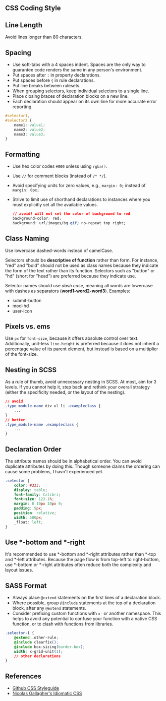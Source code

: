 CSS Coding Style
-------------------

## Line Length

Avoid lines longer than 80 characters.

## Spacing

* Use soft-tabs with a 4 spaces indent. Spaces are the only way to guarantee code renders the same in any person's environment.
* Put spaces after `:` in property declarations.
* Put spaces before `{` in rule declarations.
* Put line breaks between rulesets.
* When grouping selectors, keep individual selectors to a single line.
* Place closing braces of declaration blocks on a new line.
* Each declaration should appear on its own line for more accurate error reporting.

```css
#selector1,
#selector2 {
    name1: value1;
    name2: value2;
    name3: value3;
}
```

## Formatting

* Use hex color codes `#000` unless using `rgba()`.
* Use `//` for comment blocks (instead of `/* */`).
* Avoid specifying units for zero values, e.g., `margin: 0;` instead of `margin: 0px;`
* Strive to limit use of shorthand declarations to instances where you must explicitly set all the available values.

    ```css
    // avoid! will not set the color of background to red
    background-color: red;
    background: url(images/bg.gif) no-repeat top right;
    ```

## Class Naming

Use lowercase dashed-words instead of camelCase.

Selectors should be **descriptive of function** rather than form. For instance, "red" and "bold" should not be used as class names
because they indicate the form of the text rather than its function. Selectors such as "button" or "hd" (short for "head") are preferred
because they indicate use.

Selector names should use *dash case*, meaning all words are lowercase with dashes as separators (**word1-word2-word3**). Examples:

* submit-button
* mod-hd
* user-icon

## Pixels vs. ems

Use `px` for `font-size`, because it offers absolute control over text.
Additionally, unit-less `line-height` is preferred because it does not inherit a percentage value of its parent element,
but instead is based on a multiplier of the font-size.

## Nesting in SCSS

As a rule of thumb, avoid unnecessary nesting in SCSS. At most, aim for 3 levels.
If you cannot help it, step back and rethink your overall strategy (either the specificity needed, or the layout of the nesting).

```css
// avoid
.type_module-name div ul li .exampleclass {
    ...
}
// better
.type_module-name .exampleclass {
    ...
}
```

## Declaration Order

The attribute names should be in alphabetical order. You can avoid duplicate attributes by doing this.
Though someone claims the ordering can cause some problems, I havn't experienced yet.

```css
.selector {
    color: #333;
    display: table;
    font-family: Calibri;
    font-size: 123.1%;
    margin: 0 10px 10px 0;
    padding: 5px;
    position: relative;
    width: 500px;
    _float: left;
}
```

## Use *-bottom and *-right

It's recommended to use *-bottom and *-right attributes rather than *-top and *-left attributes.
Because the page flow is from top-left to right-bottom, use *-bottom or *-right attributes often reduce both the
complexity and layout issues.

## SASS Format

* Always place `@extend` statements on the first lines of a declaration block.
* Where possible, group `@include` statements at the top of a declaration block, after any `@extend` statements.
* Consider prefixing custom functions with `x-` or another namespace. This helps to avoid any potential to
  confuse your function with a native CSS function, or to clash with functions from libraries.

```css
.selector-1 {
    @extend .other-rule;
    @include clearfix();
    @include box-sizing(border-box);
    width: x-grid-unit(1);
    // other declarations
}

```

## References

* [Github CSS Styleguide](https://github.com/styleguide/css)
* [Nicolas Gallagher's Idiomatic CSS](https://github.com/necolas/idiomatic-css)

